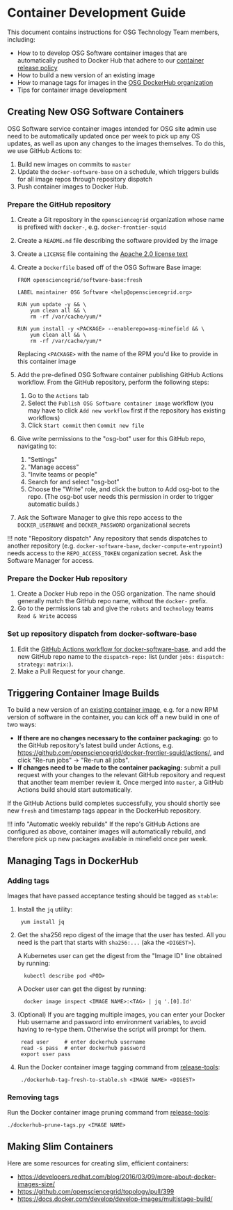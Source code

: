 Container Development Guide
===========================

This document contains instructions for OSG Technology Team members, including:

- How to to develop OSG Software container images that are automatically pushed to Docker Hub that adhere to our
  [container release policy](../policy/container-release.md)
- How to build a new version of an existing image
- How to manage tags for images in the [OSG DockerHub organization](https://hub.docker.com/r/opensciencegrid/)
- Tips for container image development


Creating New OSG Software Containers
------------------------------------

OSG Software service container images intended for OSG site admin use need to be automatically updated once per week to
pick up any OS updates, as well as upon any changes to the images themselves.
To do this, we use GitHub Actions to:

1.  Build new images on commits to `master`
1.  Update the `docker-software-base` on a schedule, which triggers builds for all image repos through repository dispatch
1.  Push container images to Docker Hub.

### Prepare the GitHub repository ###

1.  Create a Git repository in the `opensciencegrid` organization whose name is prefixed with `docker-`,
    e.g. `docker-frontier-squid`
1.  Create a `README.md` file describing the software provided by the image
1.  Create a `LICENSE` file containing the [Apache 2.0 license text](https://www.apache.org/licenses/LICENSE-2.0.txt)
1.  Create a `Dockerfile` based off of the OSG Software Base image:

        FROM opensciencegrid/software-base:fresh

        LABEL maintainer OSG Software <help@opensciencegrid.org>

        RUN yum update -y && \
            yum clean all && \
            rm -rf /var/cache/yum/*

        RUN yum install -y <PACKAGE> --enablerepo=osg-minefield && \
            yum clean all && \
            rm -rf /var/cache/yum/*


    Replacing `<PACKAGE>` with the name of the RPM you'd like to provide in this container image

1.  Add the pre-defined OSG Software container publishing GitHub Actions workflow.
    From the GitHub repository, perform the following steps:
    1.  Go to the `Actions` tab
    1.  Select the `Publish OSG Software container image` workflow
        (you may have to click `Add new workflow` first if the repository has existing workflows)
    1.  Click `Start commit` then `Commit new file`
1. Give write permissions to the "osg-bot" user for this GitHub repo, navigating to:
    1.  "Settings"
    1.  "Manage access"
    1.  "Invite teams or people"
    1.  Search for and select "osg-bot"
    1.  Choose the "Write" role, and click the button to Add osg-bot to the repo.
        (The osg-bot user needs this permission in order to trigger automatic builds.)
1. Ask the Software Manager to give this repo access to the `DOCKER_USERNAME` and `DOCKER_PASSWORD` organizational secrets

!!! note "Repository dispatch"
    Any repository that sends dispatches to another repository (e.g. `docker-software-base`, `docker-compute-entrypoint`)
    needs access to the `REPO_ACCESS_TOKEN` organization secret.
    Ask the Software Manager for access.

### Prepare the Docker Hub repository ###

1. Create a Docker Hub repo in the OSG organization.
   The name should generally match the GitHub repo name, without the `docker-` prefix.
1. Go to the permissions tab and give the `robots` and `technology` teams `Read & Write` access

### Set up repository dispatch from docker-software-base ###

1. Edit the
   [GitHub Actions workflow for docker-software-base](https://github.com/opensciencegrid/docker-software-base/blob/master/.github/workflows/build-container.yml),
   and add the new GitHub repo name to the `dispatch-repo:` list (under `jobs:` `dispatch:` `strategy:` `matrix:`).
1. Make a Pull Request for your change.

Triggering Container Image Builds
---------------------------------

To build a new version of an [existing container image](#creating-new-osg-containers),
e.g. for a new RPM version of software in the container, you can kick off a new build in one of two ways:

- **If there are no changes necessary to the container packaging:** go to the GitHub repository's latest build under
  Actions, e.g. <https://github.com/opensciencegrid/docker-frontier-squid/actions/>, and click "Re-run jobs" ->
  "Re-run all jobs".
- **If changes need to be made to the container packaging:** submit a pull request with your changes to the relevant
  GitHub repository and request that another team member review it.
  Once merged into `master`, a GitHub Actions build should start automatically.

If the GitHub Actions build completes successfully, you should shortly see new `fresh` and timestamp tags appear in the
DockerHub repository.

!!! info "Automatic weekly rebuilds"
    If the repo's GitHub Actions are configured as above, container images will automatically rebuild,
    and therefore pick up new packages available in minefield once per week.

Managing Tags in DockerHub
--------------------------

### Adding tags ###

Images that have passed acceptance testing should be tagged as `stable`:

1. Install the `jq` utility:

        yum install jq

1. Get the sha256 repo digest of the image that the user has tested.
   All you need is the part that starts with `sha256:...` (aka the `<DIGEST>`).
   
   A Kubernetes user can get the digest from the "Image ID" line obtained by running:
   
         kubectl describe pod <POD>
   
   A Docker user can get the digest by running:
   
         docker image inspect <IMAGE NAME>:<TAG> | jq '.[0].Id'


1. (Optional) If you are tagging multiple images, you can enter your Docker Hub username and password into environment
   variables, to avoid having to re-type them.
   Otherwise the script will prompt for them.

        read user     # enter dockerhub username
        read -s pass  # enter dockerhub password
        export user pass

1. Run the Docker container image tagging command from [release-tools](https://github.com/opensciencegrid/release-tools/):

        ./dockerhub-tag-fresh-to-stable.sh <IMAGE NAME> <DIGEST>

### Removing tags ###

Run the Docker container image pruning command from [release-tools](https://github.com/opensciencegrid/release-tools/):

    ./dockerhub-prune-tags.py <IMAGE NAME>

Making Slim Containers
----------------------

Here are some resources for creating slim, efficient containers:

- <https://developers.redhat.com/blog/2016/03/09/more-about-docker-images-size/>
- <https://github.com/opensciencegrid/topology/pull/399>
- <https://docs.docker.com/develop/develop-images/multistage-build/>
